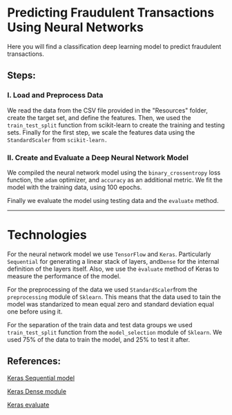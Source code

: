 # Predicting Fraudulent Transactions Using Neural Networks

Here you will find a classification deep learning model to predict fraudulent transactions.

## Steps:

### I. Load and Preprocess Data

 We read the data from the CSV file provided in the "Resources" folder, create the target set, and define the features.
 Then, we used the `train_test_split` function from scikit-learn to create the training and testing sets.
 Finally for the first step, we scale the features data using the `StandardScaler` from `scikit-learn.`

### II. Create and Evaluate a Deep Neural Network Model

We compiled the neural network model using the `binary_crossentropy` loss function, the `adam` optimizer, and `accuracy` as an additional metric. We fit the model with the training data, using 100 epochs.

Finally we evaluate the model using testing data and the `evaluate` method.

-----

# Technologies

For the neural network model we use `TensorFlow` and `Keras`. Particularly `Sequential` for generating a linear stack of layers, and`Dense` for the internal definition of the layers itself. Also, we use the `èvaluate` method of Keras to measure the performance of the model.

For the preprocessing of the data we used `StandardScaler`from the `preprocessing` module of `Sklearn`. This means that the data used to tain the model was standarized to mean equal zero and standard deviation equal one before using it.

For the separation of the train data and test data groups we used `train_test_split` function from the `model_selection` module of `Sklearn`. We used 75% of the data to train the model, and 25% to test it after.



## References:

[Keras Sequential model](https://keras.io/api/models/sequential/)

[Keras Dense module](https://keras.io/api/layers/core_layers/dense/)

[Keras evaluate](https://keras.io/api/models/model_training_apis/)
